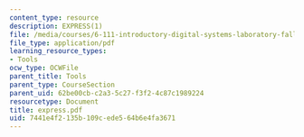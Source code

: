 ```yaml
---
content_type: resource
description: EXPRESS(1)
file: /media/courses/6-111-introductory-digital-systems-laboratory-fall-2002/7441e4f2135b109cede564b6e4fa3671_express.pdf
file_type: application/pdf
learning_resource_types:
- Tools
ocw_type: OCWFile
parent_title: Tools
parent_type: CourseSection
parent_uid: 62be00cb-c2a3-5c27-f3f2-4c87c1989224
resourcetype: Document
title: express.pdf
uid: 7441e4f2-135b-109c-ede5-64b6e4fa3671
---
```

